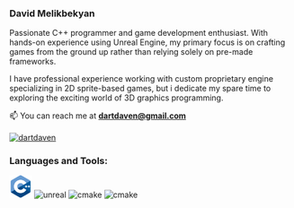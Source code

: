 ### David Melikbekyan

Passionate C++ programmer and game development enthusiast. With hands-on experience using Unreal Engine, my primary focus is on crafting games from the ground up rather than relying solely on pre-made frameworks.

I have professional experience working with custom proprietary engine specializing in 2D sprite-based games, but i dedicate my spare time to exploring the exciting world of 3D graphics programming.

📫 You can reach me at **dartdaven@gmail.com**

<p align="left">
<a href="https://linkedin.com/in/dartdaven" target="blank"><img align="center" src="https://raw.githubusercontent.com/rahuldkjain/github-profile-readme-generator/master/src/images/icons/Social/linked-in-alt.svg" alt="dartdaven" height="30" width="40" /></a>
</p>

<h3 align="left">Languages and Tools:</h3>
<p align="left"> <a> <img src="https://raw.githubusercontent.com/devicons/devicon/master/icons/cplusplus/cplusplus-original.svg" alt="cplusplus" width="40" height="40"/> </a> <img src="https://raw.githubusercontent.com/kenangundogan/fontisto/036b7eca71aab1bef8e6a0518f7329f13ed62f6b/icons/svg/brand/unreal-engine.svg" alt="unreal" width="40" height="40"/> </a> </a> <img src="https://upload.wikimedia.org/wikipedia/commons/thumb/1/13/Cmake.svg/1200px-Cmake.svg.png" alt="cmake" width="40" height="40"/> </a> </a> <img src="https://en.wikipedia.org/wiki/OpenGL#/media/File:OpenGL_logo.svg" alt="cmake" width="40" height="40"/> </a> </p>
